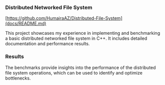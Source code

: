 
### Distributed Networked File System
[https://github.com/HumairaAZ/Distributed-File-System](docs/README.md)

This project showcases my experience in implementing and benchmarking a basic distributed networked file system in C++. It includes detailed documentation and performance results.

### Results
The benchmarks provide insights into the performance of the distributed file system operations, which can be used to identify and optimize bottlenecks.
